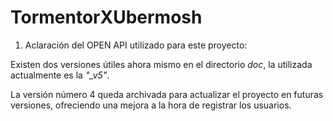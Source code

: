 # TormentorXUbermosh

1. Aclaración del OPEN API utilizado para este proyecto:

Existen dos versiones útiles ahora mismo en el directorio *doc*, la 
utilizada actualmente es la *"_v5"*.

La versión número 4 queda archivada para actualizar el proyecto en futuras 
versiones, ofreciendo una mejora a la hora de registrar los usuarios.


